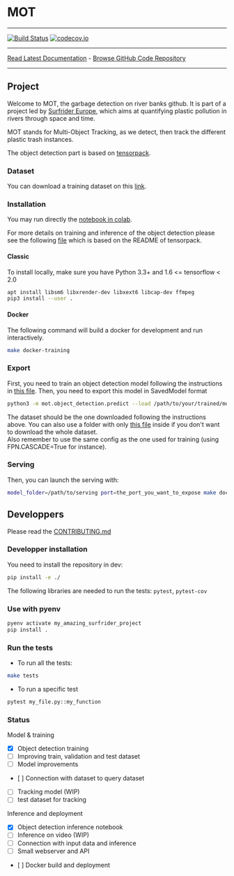 # MOT
_________________

[![Build Status](https://travis-ci.com/surfriderfoundationeurope/mot.svg?branch=master)](https://travis-ci.com/surfriderfoundationeurope/mot)
[![codecov.io](https://codecov.io/gh/surfriderfoundationeurope/mot/coverage.svg?branch=master)](https://codecov.io/gh/surfriderfoundationeurope/mot/?branch=master)
_________________

[Read Latest Documentation](https://surfriderfoundationeurope.github.io/mot/) - [Browse GitHub Code Repository](https://github.com/surfriderfoundationeurope/mot)
_________________

## Project

Welcome to MOT, the garbage detection on river banks github. It is part of a project led by [Surfrider Europe](https://surfrider.eu/), which aims at quantifying plastic pollution in rivers through space and time.

MOT stands for Multi-Object Tracking, as we detect, then track the different plastic trash instances.

The object detection part is based on [tensorpack](https://github.com/tensorpack/tensorpack).

### Dataset

You can download a training dataset on this [link](http://files.heuritech.com/raw_files/dataset_surfrider_cleaned.zip).

### Installation

You may run directly the [notebook in colab](https://colab.research.google.com/github/surfriderfoundationeurope/mot/blob/master/notebooks/object_detection_training_and_inference.ipynb).

For more details on training and inference of the object detection please see the following [file](src/mot/object_detection/README.md) which is based on the README of tensorpack.

#### Classic

To install locally, make sure you have Python 3.3+ and  1.6 <= tensorflow < 2.0

```bash
apt install libsm6 libxrender-dev libxext6 libcap-dev ffmpeg
pip3 install --user .
```

#### Docker

The following command will build a docker for development and run interactively.

```bash
make docker-training
```

### Export

First, you need to train an object detection model following the instructions in [this file](src/mot/object_detection/REAME.md).
Then, you need to export this model in SavedModel format

```bash
python3 -m mot.object_detection.predict --load /path/to/your/trained/model --config DATA.BASEDIR=/path/to/the/dataset --serving /path/to/serving
```

The dataset should be the one downloaded following the instructions above. You can also use a folder with only [this file](http://files.heuritech.com/raw_files/surfrider/classes.json) inside if you don't want to download the whole dataset.  
Also remember to use the same config as the one used for training (using FPN.CASCADE=True for instance).

### Serving

Then, you can launch the serving with:

```bash
model_folder=/path/to/serving port=the_port_you_want_to_expose make docker-serving
```

## Developpers

Please read the [CONTRIBUTING.md](./CONTRIBUTING.md)

### Developper installation

You need to install the repository in dev:

```bash
pip install -e ./
```

The following libraries are needed to run the tests: `pytest`, `pytest-cov`

### Use with pyenv

```bash
pyenv activate my_amazing_surfrider_project
pip install .
```

### Run the tests

* To run all the tests:

```bash
make tests
```

* To run a specific test

```bash
pytest my_file.py::my_function
```

### Status

Model & training
- [x] Object detection training
- [ ] Improving train, validation and test dataset
- [ ] Model improvements
- [ ] Connection with dataset to query dataset
- [ ] Tracking model (WIP)
- [ ] test dataset for tracking

Inference and deployment
- [x] Object detection inference notebook
- [ ] Inference on video (WIP)
- [ ] Connection with input data and inference
- [ ] Small webserver and API
- [ ] Docker build and deployment
